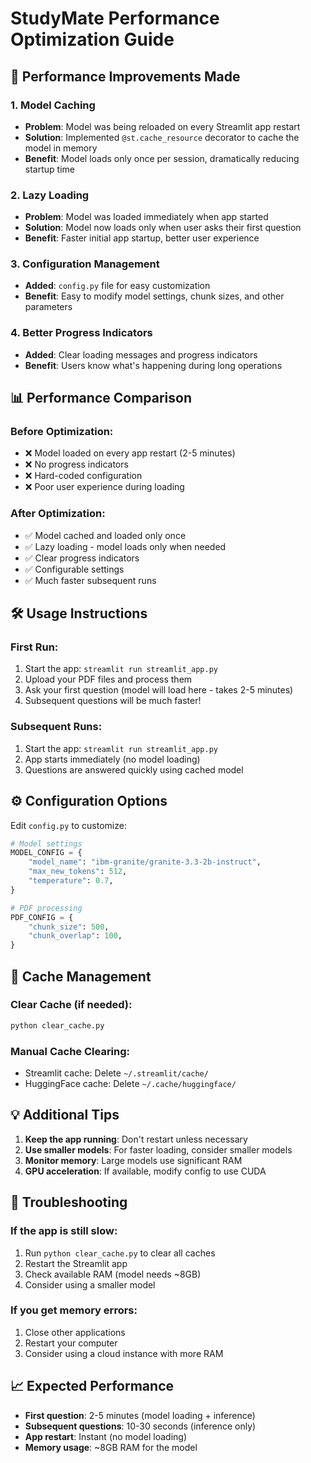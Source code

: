 # StudyMate Performance Optimization Guide

## 🚀 Performance Improvements Made

### 1. Model Caching
- **Problem**: Model was being reloaded on every Streamlit app restart
- **Solution**: Implemented `@st.cache_resource` decorator to cache the model in memory
- **Benefit**: Model loads only once per session, dramatically reducing startup time

### 2. Lazy Loading
- **Problem**: Model was loaded immediately when app started
- **Solution**: Model now loads only when user asks their first question
- **Benefit**: Faster initial app startup, better user experience

### 3. Configuration Management
- **Added**: `config.py` file for easy customization
- **Benefit**: Easy to modify model settings, chunk sizes, and other parameters

### 4. Better Progress Indicators
- **Added**: Clear loading messages and progress indicators
- **Benefit**: Users know what's happening during long operations

## 📊 Performance Comparison

### Before Optimization:
- ❌ Model loaded on every app restart (2-5 minutes)
- ❌ No progress indicators
- ❌ Hard-coded configuration
- ❌ Poor user experience during loading

### After Optimization:
- ✅ Model cached and loaded only once
- ✅ Lazy loading - model loads only when needed
- ✅ Clear progress indicators
- ✅ Configurable settings
- ✅ Much faster subsequent runs

## 🛠️ Usage Instructions

### First Run:
1. Start the app: `streamlit run streamlit_app.py`
2. Upload your PDF files and process them
3. Ask your first question (model will load here - takes 2-5 minutes)
4. Subsequent questions will be much faster!

### Subsequent Runs:
1. Start the app: `streamlit run streamlit_app.py`
2. App starts immediately (no model loading)
3. Questions are answered quickly using cached model

## ⚙️ Configuration Options

Edit `config.py` to customize:

```python
# Model settings
MODEL_CONFIG = {
    "model_name": "ibm-granite/granite-3.3-2b-instruct",
    "max_new_tokens": 512,
    "temperature": 0.7,
}

# PDF processing
PDF_CONFIG = {
    "chunk_size": 500,
    "chunk_overlap": 100,
}
```

## 🧹 Cache Management

### Clear Cache (if needed):
```bash
python clear_cache.py
```

### Manual Cache Clearing:
- Streamlit cache: Delete `~/.streamlit/cache/`
- HuggingFace cache: Delete `~/.cache/huggingface/`

## 💡 Additional Tips

1. **Keep the app running**: Don't restart unless necessary
2. **Use smaller models**: For faster loading, consider smaller models
3. **Monitor memory**: Large models use significant RAM
4. **GPU acceleration**: If available, modify config to use CUDA

## 🐛 Troubleshooting

### If the app is still slow:
1. Run `python clear_cache.py` to clear all caches
2. Restart the Streamlit app
3. Check available RAM (model needs ~8GB)
4. Consider using a smaller model

### If you get memory errors:
1. Close other applications
2. Restart your computer
3. Consider using a cloud instance with more RAM

## 📈 Expected Performance

- **First question**: 2-5 minutes (model loading + inference)
- **Subsequent questions**: 10-30 seconds (inference only)
- **App restart**: Instant (no model loading)
- **Memory usage**: ~8GB RAM for the model
